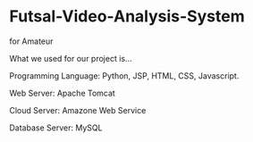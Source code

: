 # Futsal-Video-Analysis-System
for Amateur

What we used for our project is...

Programming Language: Python, JSP, HTML, CSS, Javascript. 

Web Server: Apache Tomcat

Cloud Server: Amazone Web Service 

Database Server: MySQL 


